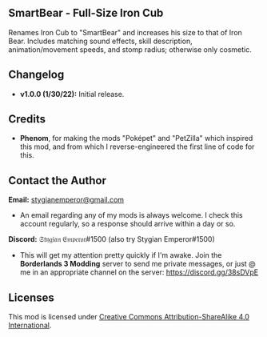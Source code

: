 SmartBear - Full-Size Iron Cub
------------------------------
Renames Iron Cub to "SmartBear" and increases his size to that of Iron Bear. Includes matching sound effects, skill description, animation/movement speeds, and stomp radius; otherwise only cosmetic.

Changelog
---------
- **v1.0.0 (1/30/22):** Initial release.

Credits
-------
- **Phenom**, for making the mods "Poképet" and "PetZilla" which inspired this mod, and from which I reverse-engineered the first line of code for this.

Contact the Author
------------------
**Email:** stygianemperor@gmail.com
- An email regarding any of my mods is always welcome. I check this account regularly, so a response should arrive within a day or so.

**Discord:** 𝔖𝔱𝔶𝔤𝔦𝔞𝔫 𝔈𝔪𝔭𝔢𝔯𝔬𝔯#1500 (also try Stygian Emperor#1500)
- This will get my attention pretty quickly if I'm awake. Join the **Borderlands 3 Modding** server to send me private messages, or just @ me in an appropriate channel on the server: https://discord.gg/38sDVpE

Licenses
--------
This mod is licensed under [Creative Commons Attribution-ShareAlike 4.0 International](https://creativecommons.org/licenses/by-sa/4.0/).